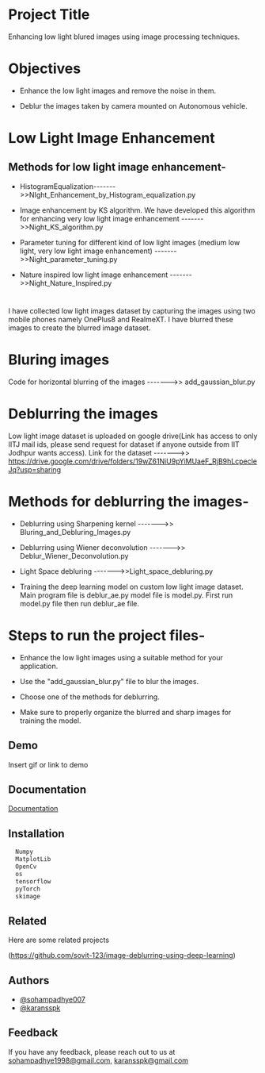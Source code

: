 
# Project Title

Enhancing low light blured images using image processing techniques.
 
# Objectives

- Enhance the low light images and remove the noise in them. 

- Deblur the images taken by camera mounted on Autonomous vehicle.

# Low Light Image Enhancement 

## Methods for low light image enhancement- 
- HistogramEqualization------->>NIght_Enhancement_by_Histogram_equalization.py

- Image enhancement by KS algorithm. We have developed this algorithm for enhancing very low light image enhancement ------->>Night_KS_algorithm.py 

- Parameter tuning for different kind of low light images (medium low light, very low light image enhancement) ------->>Night_parameter_tuning.py 

- Nature inspired low light image enhancement ------->>Night_Nature_Inspired.py
#
I have collected low light images dataset by capturing the images using two mobile phones namely OnePlus8 and RealmeXT. I have blurred these images to create the blurred image dataset. 
#

# Bluring images
Code for horizontal blurring of the images ------->> add_gaussian_blur.py 

# Deblurring the images 

Low light image dataset is uploaded on google drive(Link has access to only IITJ mail ids, please send request for dataset if  anyone outside from IIT Jodhpur wants access). Link for the dataset ------->> https://drive.google.com/drive/folders/19wZ61NiU9pYiMUaeF_RjB9hLcpecleJq?usp=sharing 

# Methods for deblurring the images- 

- Deblurring using Sharpening kernel ------->> Bluring_and_Debluring_Images.py 

- Deblurring using Wiener deconvolution ------->> Deblur_Wiener_Deconvolution.py 

- Light Space debluring ------->>Light_space_debluring.py 

- Training the deep learning model on custom low light image dataset. Main program file is deblur_ae.py  model file is model.py.  First run model.py file then run deblur_ae file.


# Steps to run the project files- 

- Enhance the low light images using a suitable method for your application. 

- Use the "add_gaussian_blur.py" file to blur the images. 

- Choose one of the methods for deblurring. 

- Make sure to properly organize the blurred and sharp images for training the model. 


## Demo

Insert gif or link to demo


## Documentation

[Documentation](https://linktodocumentation)


## Installation


```bash
  Numpy
  MatplotLib
  OpenCv
  os
  tensorflow
  pyTorch
  skimage
```
    
## Related

Here are some related projects

(https://github.com/sovit-123/image-deblurring-using-deep-learning)


## Authors

- [@sohampadhye007](https://github.com/sohampadhye007)
- [@karansspk](https://github.com/karansspk)



## Feedback

If you have any feedback, please reach out to us at sohampadhye1998@gmail.com, karansspk@gmail.com

